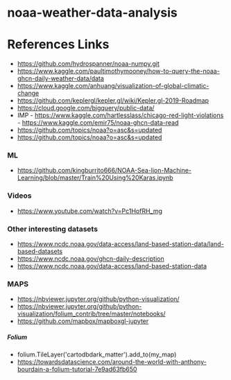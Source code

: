 # noaa-weather-data-analysis
# References Links 

- https://github.com/hydrospanner/noaa-numpy.git  
- https://www.kaggle.com/paultimothymooney/how-to-query-the-noaa-ghcn-daily-weather-data/data  
- https://www.kaggle.com/anhuang/visualization-of-global-climatic-change  
- https://github.com/keplergl/kepler.gl/wiki/Kepler.gl-2019-Roadmap  
- https://cloud.google.com/bigquery/public-data/  
- IMP - https://www.kaggle.com/hartlesslass/chicago-red-light-violations  
      - https://www.kaggle.com/emir75/noaa-ghcn-data-read  
- https://github.com/topics/noaa?o=asc&s=updated
- https://github.com/topics/noaa?o=asc&s=updated

### ML
- https://github.com/kingburrito666/NOAA-Sea-lion-Machine-Learning/blob/master/Train%20Using%20Karas.ipynb

### Videos
- https://www.youtube.com/watch?v=Pc1HofRH_mg

### Other interesting datasets
- https://www.ncdc.noaa.gov/data-access/land-based-station-data/land-based-datasets
- https://www.ncdc.noaa.gov/ghcn-daily-description
- https://www.ncdc.noaa.gov/data-access/land-based-station-data

### MAPS
- https://nbviewer.jupyter.org/github/python-visualization/
- https://nbviewer.jupyter.org/github/python-visualization/folium_contrib/tree/master/notebooks/
- https://github.com/mapbox/mapboxgl-jupyter
    


##### Folium
- folium.TileLayer('cartodbdark_matter').add_to(my_map)  
- https://towardsdatascience.com/around-the-world-with-anthony-bourdain-a-folium-tutorial-7e9ad63fb650  

